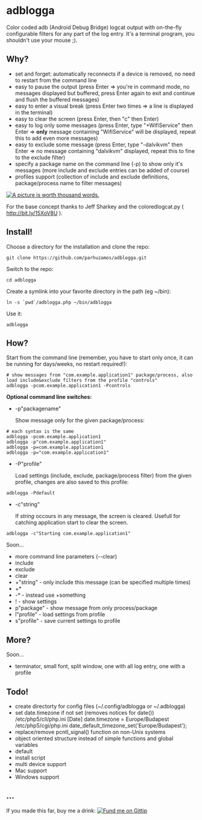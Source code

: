 adblogga
========

Color coded adb (Android Debug Bridge) logcat output with on-the-fly configurable filters for any part of the log entry. It's a terminal program, you shouldn't use your mouse ;).

Why?
----

* set and forget: automatically reconnects if a device is removed, no need to restart from the command line
* easy to pause the output (press Enter => you're in command mode, no messages displayed but buffered, press Enter again to exit and continue and flush the buffered messages)
* easy to enter a visual break (press Enter two times => a line is displayed in the terminal)
* easy to clear the screen (press Enter, then "c" then Enter)
* easy to log only some messages (press Enter, type "+WifiService" then Enter => **only** message containing "WifiService" will be displayed, repeat this to add even more messages)
* easy to exclude some message (press Enter, type "-dalvikvm" then Enter => no message containing "dalvikvm" displayed, repeat this to fine to the exclude filter)
* specify a package name on the command line (-p<package-name>) to show only it's messages (more include and exclude entries can be added of course)
* profiles support (collection of include and exclude definitions, package/process name to filter messages)

[![A picture is worth thousand words.](http://parhuzamos.github.io/adblogga/images/20130728225034-420481645.png)](#)

For the base concept thanks to Jeff Sharkey and the coloredlogcat.py ( http://bit.ly/15XoV8U ).


Install!
--------

Choose a directory for the installation and clone the repo:

    git clone https://github.com/parhuzamos/adblogga.git

Switch to the repo:

	cd adblogga

Create a symlink into your favorite directory in the path (eg ~/bin):

	ln -s `pwd`/adblogga.php ~/bin/adblogga

Use it:

	adblogga


How?
----

Start from the command line (remember, you have to start only once, it can be running for days/weeks, no restart required!):

	# show messages from "com.example.application1" package/process, also load include&exclude filters from the profile "controls"
	adblogga -pcom.example.application1 -Pcontrols

**Optional command line switches:**

* -p"packagename"
    
    Show message only for the given package/process:
```
# each syntax is the same
adblogga -pcom.example.application1
adblogga -p"com.example.application1"
adblogga -p=com.example.application1
adblogga -p="com.example.application1"
```

* -P"profile"

    Load settings (include, exclude, package/process filter) from the given profile, changes are also saved to this profile:
```
adblogga -Pdefault
```

* -c"string"

    If *string* occours in any message, the screen is cleared. Usefull for catching application start to clear the screen.
```
adblogga -c"Starting com.example.application1"
```

Soon...
* more command line parameters (--clear)
* include
* exclude
* clear
* +"string" - only include this <string> message (can be specified multiple times)
* +*
* -* - instead use +something
* ! - show settings
* p"package" - show message from only <package> process/package
* l"profile" - load settings from profile
* s"profile" - save current settings to profile


More?
-----
Soon...
* terminator, small font, split window, one with all log entry, one with a profile


Todo!
-----
* create directorty for config files (~/.config/adblogga or ~/.adblogga)
* set date.timezone if not set (removes notices for date())
	/etc/php5/cli/php.ini
		[Date]
		date.timezone = Europe/Budapest
	/etc/php5/cgi/php.ini
	 date_default_timezone_set('Europe/Budapest');
* replace/remove pcntl_signal() function on non-Unix systems
* object oriented structure instead of simple functions and global variables
* default
* install script
* multi device support
* Mac support
* Windows support

...
---

If you made this far, buy me a drink:
[![Fund me on Gittip](https://s3-eu-west-1.amazonaws.com/com.parhuzamos/adblogga/gittip-logo.png)](https://www.gittip.com/parhuzamos/)